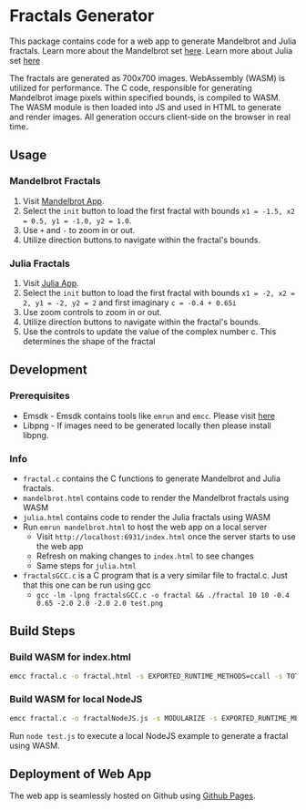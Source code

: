 # Fractals Generator

This package contains code for a web app to generate Mandelbrot and Julia fractals. Learn more about the Mandelbrot set [here](https://en.wikipedia.org/wiki/Mandelbrot_set). Learn more about Julia set [here](https://en.wikipedia.org/wiki/Julia_set)

The fractals are generated as 700x700 images. WebAssembly (WASM) is utilized for performance. The C code, responsible for generating Mandelbrot image pixels within specified bounds, is compiled to WASM. The WASM module is then loaded into JS and used in HTML to generate and render images. All generation occurs client-side on the browser in real time.

## Usage

### Mandelbrot Fractals

1. Visit [Mandelbrot App](https://raomayurs.github.io/mandelbrotFractalGeneratorWebApp/mandelbrot.html).
2. Select the `init` button to load the first fractal with bounds `x1 = -1.5, x2 = 0.5, y1 = -1.0, y2 = 1.0`.
3. Use `+` and `-` to zoom in or out.
4. Utilize direction buttons to navigate within the fractal's bounds.

### Julia Fractals

1. Visit [Julia App](https://raomayurs.github.io/mandelbrotFractalGeneratorWebApp/julia.html).
2. Select the `init` button to load the first fractal with bounds `x1 = -2, x2 = 2, y1 = -2, y2 = 2` and first imaginary `c = -0.4 + 0.65i`
3. Use zoom controls to zoom in or out.
4. Utilize direction buttons to navigate within the fractal's bounds.
5. Use the controls to update the value of the complex number c. This determines the shape of the fractal

## Development

### Prerequisites
- Emsdk - Emsdk contains tools like `emrun` and `emcc`. Please visit [here](https://emscripten.org/docs/getting_started/downloads.html)
- Libpng - If images need to be generated locally then please install libpng. 

### Info

- `fractal.c` contains the C functions to generate Mandelbrot and Julia fractals. 
- `mandelbrot.html` contains code to render the Mandelbrot fractals using WASM
- `julia.html` contains code to render the Julia fractals using WASM
- Run `emrun mandelbrot.html` to host the web app on a local server
    - Visit `http://localhost:6931/index.html` once the server starts to use the web app
    - Refresh on making changes to `index.html` to see changes
    - Same steps for `julia.html`
- `fractalsGCC.c` is a C program that is a very similar file to fractal.c. Just that this one can be run using gcc
    - `gcc -lm -lpng fractalsGCC.c -o fractal && ./fractal 10 10 -0.4 0.65 -2.0 2.0 -2.0 2.0 test.png`

## Build Steps

### Build WASM for index.html

```bash
emcc fractal.c -o fractal.html -s EXPORTED_RUNTIME_METHODS=ccall -s TOTAL_STACK=15mb
```

### Build WASM for local NodeJS

```bash
emcc fractal.c -o fractalNodeJS.js -s MODULARIZE -s EXPORTED_RUNTIME_METHODS=ccall -s TOTAL_STACK=15mb
```
Run `node test.js` to execute a local NodeJS example to generate a fractal using WASM.

## Deployment of Web App

The web app is seamlessly hosted on Github using [Github Pages](https://pages.github.com).
